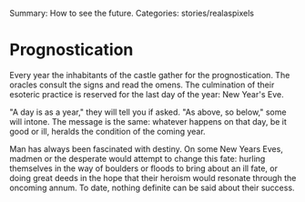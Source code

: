 Summary: How to see the future.
Categories: stories/realaspixels

# Prognostication

Every year the inhabitants of the castle gather for the prognostication. The oracles consult the signs and read the omens. The culmination of their esoteric practice is reserved for the last day of the year: New Year's Eve.

"A day is as a year," they will tell you if asked. "As above, so below," some will intone. The message is the same: whatever happens on that day, be it good or ill, heralds the condition of the coming year.

Man has always been fascinated with destiny. On some New Years Eves, madmen or the desperate would attempt to change this fate: hurling themselves in the way of boulders or floods to bring about an ill fate, or doing great deeds in the hope that their heroism would resonate through the oncoming annum. To date, nothing definite can be said about their success.
